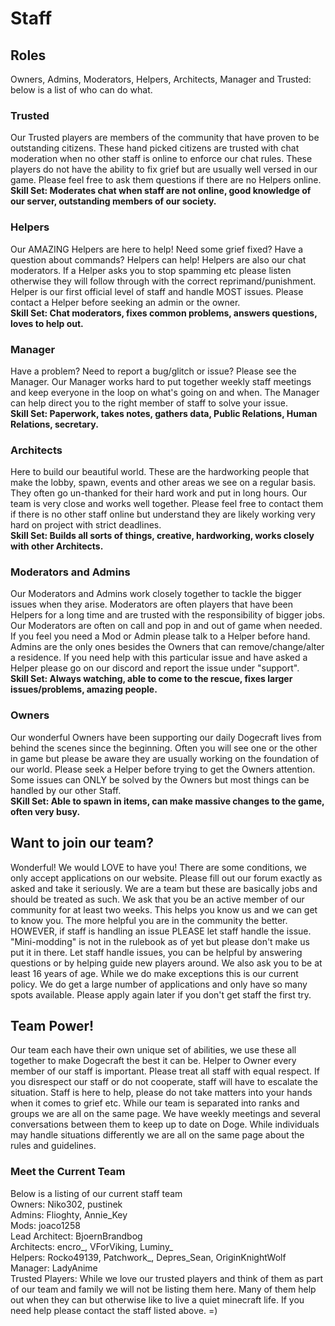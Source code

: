 # Staff

## Roles
Owners, Admins, Moderators, Helpers, Architects, Manager and Trusted: below is a list of who can do what.

### Trusted
Our Trusted players are members of the community that have proven to be outstanding citizens. These hand picked citizens are trusted with chat moderation when no other staff is online to enforce our chat rules. These players do not have the ability to fix grief but are usually well versed in our game. Please feel free to ask them questions if there are no Helpers online.
<br><b>Skill Set: Moderates chat when staff are not online, good knowledge of our server, outstanding members of our society. </b>

### Helpers
Our AMAZING Helpers are here to help! Need some grief fixed? Have a question about commands? Helpers can help! Helpers are also our chat moderators. If a Helper asks you to stop spamming etc please listen otherwise they will follow through with the correct reprimand/punishment. Helper is our first official level of staff and handle MOST issues. Please contact a Helper before seeking an admin or the owner.
<br><b>Skill Set: Chat moderators, fixes common problems, answers questions, loves to help out. </b>

### Manager
Have a problem? Need to report a bug/glitch or issue? Please see the Manager. Our Manager works hard to put together weekly staff meetings and keep everyone in the loop on what's going on and when. The Manager can help direct you to the right member of staff to solve your issue. 
<br><b>Skill Set: Paperwork, takes notes, gathers data, Public Relations, Human Relations, secretary.</b>

### Architects
Here to build our beautiful world. These are the hardworking people that make the lobby, spawn, events and other areas we see on a regular basis. They often go un-thanked for their hard work and put in long hours. Our team is very close and works well together. Please feel free to contact them if there is no other staff online but understand they are likely working very hard on project with strict deadlines. 
<br><b>Skill Set: Builds all sorts of things, creative, hardworking, works closely with other Architects.</b>

### Moderators and Admins
Our Moderators and Admins work closely together to tackle the bigger issues when they arise. Moderators are often players that have been Helpers for a long time and are trusted with the responsibility of bigger jobs. Our Moderators are often on call and pop in and out of game when needed. If you feel you need a Mod or Admin please talk to a Helper before hand. Admins are the only ones besides the Owners that can remove/change/alter a residence. If you need help with this particular issue and have asked a Helper please go on our discord and report the issue under "support". 
<br><b>Skill Set: Always watching, able to come to the rescue, fixes larger issues/problems, amazing people. </b> 

### Owners
Our wonderful Owners have been supporting our daily Dogecraft lives from behind the scenes since the beginning. Often you will see one or the other in game but please be aware they are usually working on the foundation of our world. Please seek a Helper before trying to get the Owners attention. Some issues can ONLY be solved by the Owners but most things can be handled by our other Staff. 
<br><b>SKill Set: Able to spawn in items, can make massive changes to the game, often very busy.</b>

## Want to join our team?
Wonderful! We would LOVE to have you! There are some conditions, we only accept applications on our website. Please fill out our forum exactly as asked and take it seriously. We are a team but these are basically jobs and should be treated as such. We ask that you be an active member of our community for at least two weeks. This helps you know us and we can get to know you. The more helpful you are in the community the better. HOWEVER, if staff is handling an issue PLEASE let staff handle the issue. "Mini-modding" is not in the rulebook as of yet but please don't make us put it in there. Let staff handle issues, you can be helpful by answering questions or by helping guide new players around. We also ask you to be at least 16 years of age. While we do make exceptions this is our current policy. We do get a large number of applications and only have so many spots available. Please apply again later if you don't get staff the first try. 


## Team Power!
Our team each have their own unique set of abilities, we use these all together to make Dogecraft the best it can be. Helper to Owner every member of our staff is important. Please treat all staff with equal respect. If you disrespect our staff or do not cooperate, staff will have to escalate the situation. Staff is here to help, please do not take matters into your hands when it comes to grief etc. While our team is separated into ranks and groups we are all on the same page. We have weekly meetings and several conversations between them to keep up to date on Doge. While individuals may handle situations differently we are all on the same page about the rules and guidelines. 


### Meet the Current Team<br>
Below is a listing of our current staff team<br>
Owners: Niko302, pustinek<br>
Admins: Flioghty, Annie_Key<br>
Mods: joaco1258<br>
Lead Architect: BjoernBrandbog<br>
Architects: encro_, VForViking, Luminy_<br>
Helpers: Rocko49139, Patchwork_, Depres_Sean, OriginKnightWolf<br>
Manager: LadyAnime<br>
Trusted Players: While we love our trusted players and think of them as part of our team and family we will not be listing them here. Many of them help out when they can but otherwise like to live a quiet minecraft life. If you need help please contact the staff listed above. =) 
